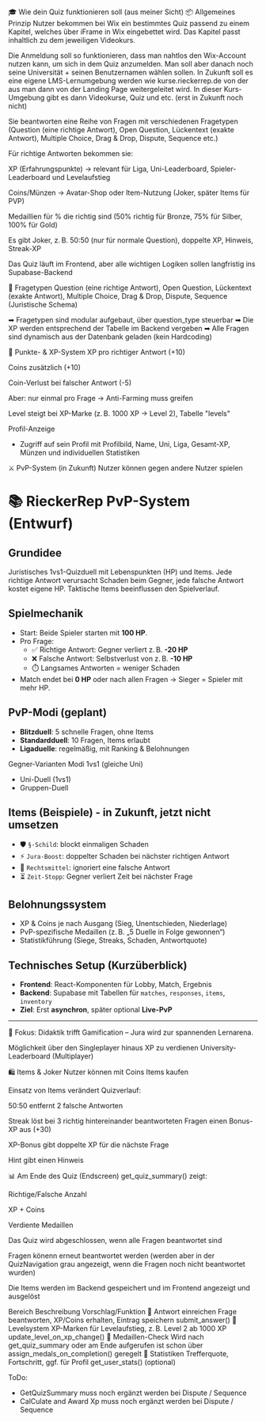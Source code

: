 🎓 Wie dein Quiz funktionieren soll (aus meiner Sicht)
📦 Allgemeines Prinzip
Nutzer bekommen bei Wix ein bestimmtes Quiz passend zu einem Kapitel, welches über iFrame in Wix eingebettet wird. Das Kapitel passt inhaltlich zu dem jeweiligen Videokurs.

Die Anmeldung soll so funktionieren, dass man nahtlos den Wix-Account nutzen kann, um sich in dem Quiz anzumelden. Man soll aber danach noch seine Universität + seinen Benutzernamen wählen sollen. In Zukunft soll es eine eigene LMS-Lernumgebung werden wie kurse.rieckerrep.de von der aus man dann von der Landing Page weitergeleitet wird. In dieser Kurs-Umgebung gibt es dann Videokurse, Quiz und etc. (erst in Zukunft noch nicht)

Sie beantworten eine Reihe von Fragen mit verschiedenen Fragetypen (Question (eine richtige Antwort), Open Question, Lückentext (exakte Antwort), Multiple Choice, Drag & Drop, Dispute, Sequence etc.)

Für richtige Antworten bekommen sie:

XP (Erfahrungspunkte) → relevant für Liga, Uni-Leaderboard, Spieler-Leaderboard und Levelaufstieg

Coins/Münzen → Avatar-Shop oder Item-Nutzung (Joker, später Items für PVP)

Medaillien für % die richtig sind (50% richtig für Bronze, 75% für Silber, 100% für Gold)

Es gibt Joker, z. B. 50:50 (nur für normale Question), doppelte XP, Hinweis, Streak-XP

Das Quiz läuft im Frontend, aber alle wichtigen Logiken sollen langfristig ins Supabase-Backend

🧠 Fragetypen
Question (eine richtige Antwort), Open Question, Lückentext (exakte Antwort), Multiple Choice, Drag & Drop, Dispute, Sequence (Juristische Schema)

➡ Fragetypen sind modular aufgebaut, über question_type steuerbar
➡ Die XP werden entsprechend der Tabelle im Backend vergeben
➡ Alle Fragen sind dynamisch aus der Datenbank geladen (kein Hardcoding)

🧮 Punkte- & XP-System
XP pro richtiger Antwort (+10)

Coins zusätzlich (+10)

Coin-Verlust bei falscher Antwort (-5)

Aber: nur einmal pro Frage → Anti-Farming muss greifen 

Level steigt bei XP-Marke (z. B. 1000 XP → Level 2), Tabelle "levels"

Profil-Anzeige
- Zugriff auf sein Profil mit Profilbild, Name, Uni, Liga, Gesamt-XP, Münzen und individuellen Statistiken

⚔️ PvP-System (in Zukunft)
Nutzer können gegen andere Nutzer spielen

# 📚 RieckerRep PvP-System (Entwurf)

## Grundidee
Juristisches 1vs1-Quizduell mit Lebenspunkten (HP) und Items. Jede richtige Antwort verursacht Schaden beim Gegner, jede falsche Antwort kostet eigene HP. Taktische Items beeinflussen den Spielverlauf.

## Spielmechanik
- Start: Beide Spieler starten mit **100 HP**.
- Pro Frage:
  - ✅ Richtige Antwort: Gegner verliert z. B. **-20 HP**
  - ❌ Falsche Antwort: Selbstverlust von z. B. **-10 HP**
  - ⏱️ Langsames Antworten = weniger Schaden
- Match endet bei **0 HP** oder nach allen Fragen → Sieger = Spieler mit mehr HP.

## PvP-Modi (geplant)
- **Blitzduell**: 5 schnelle Fragen, ohne Items
- **Standardduell**: 10 Fragen, Items erlaubt
- **Ligaduelle**: regelmäßig, mit Ranking & Belohnungen

Gegner-Varianten
 Modi 1vs1 (gleiche Uni)
- Uni-Duell (1vs1)
- Gruppen-Duell


## Items (Beispiele) - in Zukunft, jetzt nicht umsetzen
- 🛡️ `§-Schild`: blockt einmaligen Schaden  
- ⚡ `Jura-Boost`: doppelter Schaden bei nächster richtigen Antwort  
- 🧠 `Rechtsmittel`: ignoriert eine falsche Antwort  
- ⏳ `Zeit-Stopp`: Gegner verliert Zeit bei nächster Frage  

## Belohnungssystem
- XP & Coins je nach Ausgang (Sieg, Unentschieden, Niederlage)
- PvP-spezifische Medaillen (z. B. „5 Duelle in Folge gewonnen“)
- Statistikführung (Siege, Streaks, Schaden, Antwortquote)

## Technisches Setup (Kurzüberblick)
- **Frontend**: React-Komponenten für Lobby, Match, Ergebnis
- **Backend**: Supabase mit Tabellen für `matches`, `responses`, `items`, `inventory`
- **Ziel**: Erst **asynchron**, später optional **Live-PvP**

---

🧠 Fokus: Didaktik trifft Gamification – Jura wird zur spannenden Lernarena.


Möglichkeit über den Singleplayer hinaus XP zu verdienen
University-Leaderboard (Multiplayer)

🛍 Items & Joker
Nutzer können mit Coins Items kaufen

Einsatz von Items verändert Quizverlauf:

50:50 entfernt 2 falsche Antworten

Streak löst bei 3 richtig hintereinander beantworteten Fragen einen Bonus-XP aus (+30)

XP-Bonus gibt doppelte XP für die nächste Frage

Hint gibt einen Hinweis

📊 Am Ende des Quiz (Endscreen)
get_quiz_summary() zeigt:

Richtige/Falsche Anzahl

XP + Coins

Verdiente Medaillen


Das Quiz wird abgeschlossen, wenn alle Fragen beantwortet sind

Fragen könenn erneut beantwortet werden (werden aber in der QuizNavigation grau angezeigt, wenn die Fragen noch nicht beantwortet wurden)

Die Items werden im Backend gespeichert und im Frontend angezeigt und ausgelöst



Bereich	Beschreibung	Vorschlag/Funktion
🎯 Antwort einreichen	Frage beantworten, XP/Coins erhalten, Eintrag speichern	submit_answer()
🧠 Levelsystem	XP-Marken für Levelaufstieg, z. B. Level 2 ab 1000 XP	update_level_on_xp_change()
🧾 Medaillen-Check	Wird nach get_quiz_summary oder am Ende aufgerufen	ist schon über assign_medals_on_completion() geregelt
🧮 Statistiken	Trefferquote, Fortschritt, ggf. für Profil	get_user_stats() (optional)

ToDo:
- GetQuizSummary muss noch ergänzt werden bei Dispute / Sequence
- CalCulate and Award Xp muss noch ergänzt werden bei Dispute / Sequence